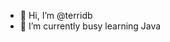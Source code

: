 - 👋 Hi, I’m @terridb
- 🌱 I’m currently busy learning Java
<!---
terridb/terridb is a ✨ special ✨ repository because its `README.md` (this file) appears on your GitHub profile.
You can click the Preview link to take a look at your changes.
--->
